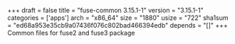 +++
draft = false
title = "fuse-common 3.15.1-1"
version = "3.15.1-1"
categories = ['apps']
arch = "x86_64"
size = "1880"
usize = "722"
sha1sum = "ed68a953e35cb9a07436f076c802bad466394edb"
depends = "[]"
+++
Common files for fuse2 and fuse3 package